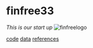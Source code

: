 # finfree33
*This is our start up*
![finfreelogo](finfree33.jpeg)

[code](code)
[data](data)
[references](references)